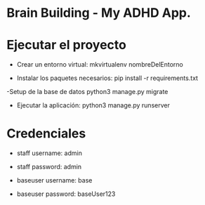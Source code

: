 # Brain Building - My ADHD App.

# Ejecutar el proyecto
- Crear un entorno virtual: 
   mkvirtualenv nombreDelEntorno
   
- Instalar los paquetes necesarios:
   pip install -r requirements.txt

-Setup de la base de datos 
   python3 manage.py migrate

- Ejecutar la aplicación:
   python3 manage.py runserver

# Credenciales
- staff username: admin
- staff password: admin

- baseuser username: base
- baseuser password: baseUser123
